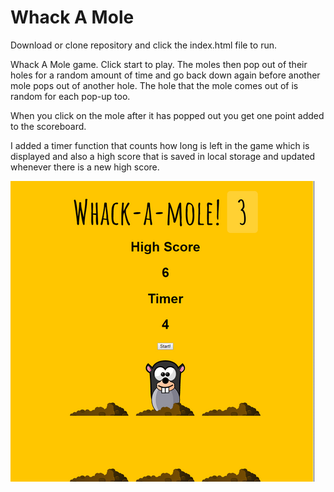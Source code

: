 # Whack A Mole

Download or clone repository and click the index.html file to run.

Whack A Mole game. Click start to play. The moles then pop out of their holes for a random amount of time and go back down again before another mole pops out of another hole. The hole that the mole comes out of is random for each pop-up too. 

When you click on the mole after it has popped out you get one point added to the scoreboard.

I added a timer function that counts how long is left in the game which is displayed and also a high score that is saved in local storage and updated whenever there is a new high score.

![](images/30.png)